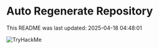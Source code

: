 # Auto Regenerate Repository

This README was last updated: 2025-04-18 04:48:01

 ![TryHackMe](https://tryhackme.com/badge/533634)